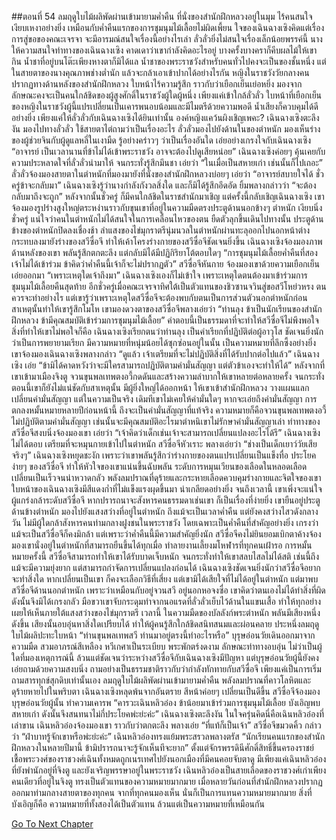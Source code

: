 ##ตอนที่ 54 ลมฤดูใบไม้ผลิพัดผ่านเข้ามายามค่ำคืน
ที่นั่งของสำนักฝึกหลวงอยู่ในมุม ไร้คนสนใจ เงียบเหงาอย่างยิ่ง เหมือนกับค่ำคืนแรกของการชุมนุมไม้เลื้อยไม่ผิดเพี้ยน ใจของเฉินฉางเซิงคิดแต่เรื่องการสู่ขอของคณะเจรจา จะมีอารมณ์สนใจเรื่องนี้อย่างไรเล่า ลั่วลั่วยิ่งไม่สนใจเรื่องเล็กน้อยพรรค์นี้
นางให้ความสนใจท่าทางของเฉินฉางเซิง คาดเดาว่าเขากำลังคิดอะไรอยู่ บางครั้งบางคราก็คีบผลไม้ให้เขากิน น้ำชาที่อยู่บนโต๊ะเพียงหางตาก็มิได้แล น้ำชาของพระราชวังสำหรับคนทั่วไปคงจะเป็นของชั้นหนึ่ง แต่ในสายตาของนางคุณภาพช่างต่ำนัก แล้วจะกล้าเอาเข้าปากได้อย่างไรกัน
หญิงในราชวังวัยกลางคนปรากฏทางด้านหลังของสำนักฝึกหลวง ใบหน้าไร้ความรู้สึก ราวกับว่าเยือกเย็นเย่อหยิ่ง มองจากลักษณะคงจะเป็นคนใกล้ชิดของผู้สูงศักดิ์ในราชวังผู้ใดผู้หนึ่ง เพียงแค่เข้าใกล้ลั่วลั่ว ใบหน้าที่เยือกเย็นของหญิงในราชวังผู้นี้แปรเปลี่ยนเป็นเคารพนอบน้อมและมีไมตรีด้วยความพอดี น้ำเสียงก็ควบคุมได้ดีอย่างยิ่ง เพียงแค่ให้ลั่วลั่วกับเฉินฉางเซิงได้ยินเท่านั้น
องค์หญิงแคว้นผิงเชิญเพคะ? เฉินฉางเซิงตะลึงงัน มองไปทางลั่วลั่ว ใช้สายตาไต่ถามว่าเป็นเรื่องอะไร
ลั่วลั่วมองไปยังด้านในของตำหนัก มองเห็นร่างของผู้ช่วยจินกับผู้ดูแลหลี่ในเงามืด รู้อย่างคร่าวๆ ว่าเป็นเรื่องอันใด เอ่ยอย่างเกรงใจกับเฉินฉางเซิง “อาจารย์ เป็นเวลานานที่ข้าไม่ได้เข้าพระราชวัง อาจจะต้องไปดูเสียหน่อย”
เฉินฉางเซิงค่อยๆ คุ้นเคยกับความประหลาดใจที่ลั่วลั่วนำมาให้ จนกระทั่งรู้สึกมึนชา เอ่ยว่า “ในเมื่อเป็นสหายเก่า เช่นนั้นก็ไปเถอะ”
ลั่วลั่วจ้องมองสายตาในตำหนักที่มองมายังที่นั่งของสำนักฝึกหลวงบ่อยๆ เอ่ยว่า “อาจารย์สบายใจได้ ชั่วครู่ข้าจะกลับมา”
เฉินฉางเซิงรู้ว่านางกำลังกังวลสิ่งใด และก็มิได้รู้สึกอึดอัด ยิ้มพลางกล่าวว่า “จะต้องกลับมาถึงจะถูก”
หลังจากนั้นชั่วครู่ ก็มีคนใกล้ชิดในราชสำนักมาเชิญ แต่ครั้งนี้กลับเชิญเฉินฉางเซิง เขาจ้องมองรูปร่างสูงใหญ่ตระหง่านราวกับขุนเขาที่อยู่ในความมืดตรงประตูด้านนอกข้างๆ ตำหนัก เงียบนิ่งชั่วครู่ แน่ใจว่าคนในตำหนักไม่ได้สนใจในการเคลื่อนไหวของตน ยืดตัวลุกขึ้นเดินไปทางนั้น
ประตูด้านข้างของตำหนักปิดลงเชื่องช้า ลำแสงของไข่มุกราตรีนุ่มนวลในตำหนักผ่านทะลุออกไปนอกหน้าต่าง กระทบลงมายังร่างของสวีซื่อจี ทำให้เค้าโครงร่างกายของสวีซื่อจีชัดเจนยิ่งขึ้น เฉินฉางเซิงจ้องมองภาพด้านหลังของเขา พลันรู้สึกตกตะลึง แต่กลับมิได้มีปฏิกิริยาโต้ตอบใดๆ
“การชุมนุมไม้เลื้อยค่ำคืนที่สองเจ้าไม่ได้เข้าร่วม ข้าคิดว่าค่ำคืนนี้เจ้าก็จะไม่ปรากฏตัว”
สวีซื่อจีหันกาย จ้องมองเขาด้วยความเยือกเย็นเอ่ยออกมา “เพราะเหตุใดเจ้าถึงมา”
เฉินฉางเซิงเองก็ไม่เข้าใจ เพราะเหตุใดตนต้องมาเข้าร่วมการชุมนุมไม้เลื้อยคืนสุดท้าย อีกชั่วครู่เมื่อคณะเจรจาทิศใต้เป็นตัวแทนของชิวซานจวินสู่ขอสวีโหย่วหรง ตนควรจะทำอย่างไร แต่เขารู้ว่าเพราะเหตุใดสวีซื่อจีจะต้องพบกับตนเป็นการส่วนตัวนอกตำหนักก่อน
สาเหตุนั้นทำให้เขารู้สึกโมโห เขามองดวงตาของสวีซื่อจีพลางเอ่ยว่า “ท่านลุง ข้าเป็นนักเรียนของสำนักฝึกหลวง ข้ามีคุณสมบัติเข้าร่วมการชุมนุมไม้เลื้อย”
คำตอบนี้เป็นธรรมดาที่จะทำให้สวีซื่อจีไม่พึงพอใจ สิ่งที่ทำให้เขาไม่พอใจก็คือ เฉินฉางเซิงเรียกตนว่าท่านลุง เป็นคำเรียกที่ปฏิบัติต่อผู้อาวุโส ชัดเจนยิ่งนักว่าเป็นการพยายามเรียก มีความหมายที่หนุ่มน้อยได้ซุกซ่อนอยู่ในนั้น เป็นความหมายที่ลึกซึ้งอย่างยิ่ง
เขาจ้องมองเฉินฉางเซิงพลางกล่าว “ดูแล้ว เจ้าเตรียมที่จะไม่ปฏิบัติสิ่งที่ได้รับปากต่อไปแล้ว”
เฉินฉางเซิง เอ่ย “ข้ามิได้คาดหวังว่าจะมีใครสามารถปฏิบัติตามคำมั่นสัญญา แต่ตัวข้าเองจะทำให้ได้”
หลังจากที่เขาเข้ามาเมืองจิงตู จวนขุนพลเทพตงอวี้กดดันและสร้างความลำบากให้เขาหลายต่อหลายครั้ง จนกระทั่งตอนนี้เขาก็ยังไม่แน่ชัดกับสาเหตุนั้น มีผู้ยิ่งใหญ่ได้ออกหน้า ให้เขาเข้าสำนักฝึกหลวง วางแผนแลกเปลี่ยนคำมั่นสัญญา แต่ในความเป็นจริง เดิมทีเขาไม่เคยให้คำมั่นใดๆ
หากจะเอ่ยถึงคำมั่นสัญญา การตกลงหมั้นหมายหลายปีก่อนหน้านี้ ถึงจะเป็นคำมั่นสัญญาที่แท้จริง
ความหมายก็คือจวนขุนพลเทพตงอวี้ไม่ปฏิบัติตามคำมั่นสัญญา เช่นนั้นจะมีคุณสมบัติอะไรมาตำหนิเขาไม่รักษาคำมั่นสัญญาเล่า
ท่าทางของสวีซื่อจีสงบนิ่งจ้องมองเขา เอ่ยว่า “เจ้าคิดว่าเด็กเช่นเจ้าจะสามารถเปลี่ยนแปลงอะไรได้รึ”
เฉินฉางเซิงไม่ได้ตอบ เตรียมที่จะหมุนกายเข้าไปในตำหนัก
สวีซื่อจีหัวเราะ พลางเอ่ยว่า “ช่างเป็นเด็กเยาว์วัยเสียจริงๆ”
เฉินฉางเซิงหยุดชะงัก เพราะว่าเขาพลันรู้สึกว่าร่างกายของตนแปรเปลี่ยนเป็นแข็งทื่อ
ประโยคง่ายๆ ของสวีซื่อจี ทำให้หัวใจของเขาแน่นขึ้นฉับพลัน ระดับการหมุนเวียนของเลือดในหลอดเลือดเปลี่ยนเป็นเร็วจนน่าหวาดกลัว พลังลมปราณที่ดุร้ายและกระหายเลือดควบคุมร่างกายและจิตใจของเขา
ใบหน้าของเฉินฉางเซิงมีสีแดงก่ำที่ไม่แข็งแรงผุดขึ้นมา น่าเกลียดอย่างยิ่ง จนถึงเวลานี้ เขาเพิ่งจะแน่ใจ ผู้แกร่งกล้าระดับสวีซื่อจี หากปรารถนาจะสังหารคนธรรมดาเช่นเขา ก็เป็นเรื่องที่ง่ายยิ่ง
เขายืนอยู่ประตูด้านข้างตำหนัก มองไปยังแสงสว่างที่อยู่ในตำหนัก
ถึงแม้จะเป็นเวลาค่ำคืน แต่ยังคงสว่างไสวดังกลางวัน
ไม่มีผู้ใดกล้าสังหารคนท่ามกลางฝูงชนในพระราชวัง โดยเฉพาะเป็นค่ำคืนที่สำคัญอย่างยิ่ง เกรงว่าแม้จะเป็นสวีซื่อจีก็คงมิกล้า แต่เพราะว่าค่ำคืนนี้มีความสำคัญยิ่งนัก สวีซื่อจีคงไม่ยินยอมเบิกตาค้างจ้องมองเขานั่งอยู่ในตำหนักที่สามารถยืนขึ้นได้ทุกเมื่อ ทำลายงานเลี้ยงมโหฬารที่ทุกคนเฝ้ารอ การหมั้นหมายครั้งนี้
สวีซื่อจีสามารถทำให้เขาได้รับบาดเจ็บหนัก จนกระทั่งทำให้เขาสลบไสลไม่ได้สติ เช่นนี้ถึงแม้จะมีความยุ่งยาก แต่สามารถกำจัดการเปลี่ยนแปลงก่อนได้
เฉินฉางเซิงชัดเจนยิ่งนักว่าสวีซื่อจีอยากจะทำสิ่งใด หากเปลี่ยนเป็นเขา ก็คงจะเลือกวิธีที่เสี่ยง แต่เขามิได้เสียใจที่ไม่ได้อยู่ในตำหนัก แต่มาพบสวีซื่อจีด้านนอกตำหนัก เพราะว่าเหมือนกับอยู่จวนสวี อยู่นอกหอจงซื่อ เขาคิดว่าตนเองไม่ได้ทำสิ่งที่ผิด ดังนั้นจึงมิได้เกรงกลัว
มือขวาเขาจับกระดุมทำจากนอแรดที่ลั่วลั่วเย็บไว้ด้านในแขนเสื้อ
ทำให้ทุกอย่าง เผยให้เห็นภายใต้แสงสว่างของไข่มุกราตรี
เวลานี้ ในความมืดของบัลลังก์พระตำหนัก พลันมีเสียงหนึ่งดังขึ้น
เสียงนั้นอบอุ่นหาสิ่งใดเปรียบได้ ทำให้ผู้คนรู้สึกใกล้ชิดสนิทสนมและผ่อนคลาย
ประหนึ่งลมฤดูใบไม้ผลิปะทะใบหน้า
“ท่านขุนพลเทพสวี ท่านมาอยู่ตรงนี้ทำอะไรหรือ”
บุรุษอ่อนวัยเดินออกมาจากความมืด สวมอาภรณ์สีเหลือง หวีเกศาเป็นระเบียบ พระพักตร์งดงาม ลักษณะท่าทางอบอุ่น
ไม่ว่าเป็นผู้ใดที่มองเหตุการณ์นี้ ล้วนแต่ชัดเจนว่าระหว่างสวีซื่อจีกับเฉินฉางเซิงมีปัญหา แต่บุรุษอ่อนวัยผู้นี้ยังคงเอ่ยถามด้วยความสงบนิ่ง ถามอย่างเป็นธรรมชาติราวกับว่ากำลังทักทายกับสวีซื่อจี เพียงแค่เป็นการเริ่มถามสารทุกข์สุกดิบเท่านั้นเอง
ลมฤดูใบไม้ผลิพัดผ่านเข้ามายามค่ำคืน
พลังลมปราณที่คาวโลหิตและดุร้ายหายไปในพริบตา
เฉินฉางเซิงหลุดพ้นจากอันตราย สีหน้าค่อยๆ เปลี่ยนเป็นดีขึ้น
สวีซื่อจีจ้องมองบุรุษอ่อนวัยผู้นั้น ทำความเคารพ “คารวะเฉินหลิวอ๋อง ข้าน้อยมาเข้าร่วมการชุมนุมไม้เลื้อย บังเอิญพบสหายเก่า ดังนั้นจึงสนทนาไม่กี่ประโยคพ่ะย่ะค่ะ”
เฉินฉางเซิงตะลึงงัน ในใจครุ่นคิดนี่คือเฉินหลิวอ๋องที่เล่าขาน
เฉินหลิวอ๋องจ้องมองเขา ราวกับว่าตกตะลึง พลางเอ่ย “ที่แท้ก็เป็นเจ้า”
สวีซื่อจีขมวดคิ้ว กล่าวว่า “ฝ่าบาทรู้จักเขาหรือพ่ะย่ะค่ะ”
เฉินหลิวอ๋องทรงแย้มพระสรวลพลางตรัส “นักเรียนคนแรกของสำนักฝึกหลวงในหลายปีมานี้ ข้ามิปรารถนาจะรู้จักเห็นทีจะยาก”
ตั้งแต่จักรพรรดินีศักดิ์สิทธิ์ขึ้นครองราชย์ เชื้อพระวงศ์ของราชวงศ์เฉินทั้งหมดถูกเนรเทศไปยังนอกเมืองที่มีคนคอยจับตาดู มีเพียงแค่เฉินหลิวอ๋องที่ยังพำนักอยู่ที่จิงตู และยังเจริญพรรษาอยู่ในพระราชวัง
เฉินหลิวอ๋องเป็นสายเลือดของราชวงศ์เก่าเพียงคนเดียวที่อยู่ในจิงตู ทรงเป็นตัวแทนของความหมายมากมาย
เมื่อหลายวันก่อนที่สำนักฝึกหลวงปรากฏออกมาท่ามกลางสายตาของทุกคน จากที่ทุกคนมองเห็น นั่นก็เป็นการแทนความหมายมากมาย
สิ่งที่บังเอิญก็คือ ความหมายที่ทั้งสองได้เป็นตัวแทน ล้วนแต่เป็นความหมายที่เหมือนกัน




[Go To Next Chapter]( ./56.md)